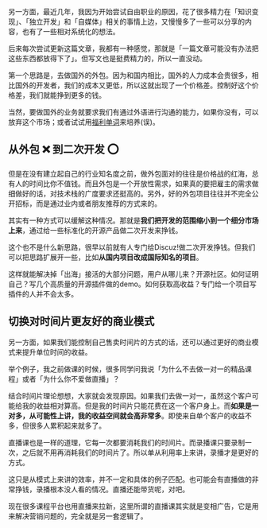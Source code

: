 另一方面，最近几年，我因为开始尝试自由职业的原因，花了很多精力在「知识变现」、「独立开发」和「自媒体」相关的事情上边，又慢慢多了一些可以分享的内容，也有了一些相对系统化的想法。

后来每次尝试更新这篇文章，我都有一种感觉，那就是「一篇文章可能没有办法把这些东西都放得下了」。但写文也是挺费精力的，所以一直没动。

第一个思路是，去做国外的外包。因为和国内相比，国外的人力成本会贵很多，相比国外的开发者，我们的成本又更低，所以这就出现了一个价格差。控制好这个价格差，我们就能挣到更多的钱。

当然，要做国外的业务就要求我们有通过外语进行沟通的能力，如果你没有，可以放弃这个市场；或者试试用[福利单词](https://fox.ftqq.com)来培养(误)。

## 从外包 ❌ 到二次开发 ⭕️

但是在没有建立起自己的行业知名度之前，做外包面对的往往是价格战的红海，总有人的时间比你不值钱。而且外包是一个开放性需求，如果真的要把雇主的需求做细做好的话，对技术栈的广度要求还挺高的。另外，好的外包项目往往并不完全公开招标，而是通过业内或者朋友推荐的方式来的。

其实有一种方式可以缓解这种情况。那就是**我们把开发的范围缩小到一个细分市场上来**，通过给一些标准化的开源产品做二次开发来挣钱。

这个也不是什么新思路，很早以前就有人专门给Discuz!做二次开发挣钱。但我们可以把思路扩展开一些，比如**从国内项目改成国际知名的项目**。

这样就能解决掉「出海」接活的大部分问题，用户从哪儿来？开源社区。如何证明自己？写几个高质量的开源插件做的demo。如何获取高收益？专门给一个项目写插件的人并不会太多。

## 切换对时间片更友好的商业模式

另一方面，如果我们能控制自己售卖时间片的方式的话，还可以通过更好的商业模式来提升单位时间的收益。

举个例子，我之前做课的时候，很多同学问我说「为什么不去做一对一的精品课程」或者「为什么你不爱做直播」？

结合时间片理论想想，大家就会发现原因。如果我们去做一对一，虽然这个客户可能给我的收益相对算高。但是我的时间片只能花费在这一个客户身上。而**如果是一对多，从可能性上讲，我的收益空间就会高非常多**。即使来自单个客户的收益不多，但很多人累积起来就多了。

直播课也是一样的道理，它每一次都要消耗我们的时间片。而录播课只要录制一次，之后就不用再消耗我们的时间片了。所以单从利用率上来讲，录播才是更好的方式。

这只是从模式上来讲的效率，并不一定和具体的例子匹配。也可能会有直播做的非常挣钱，录播根本没人看的情况。直播还能带货呢，对吧。

现在很多课程平台也用直播来拉新，这里所谓的直播课其实就是变相广告，它是用来解决营销问题的，完全就是另一套逻辑了。